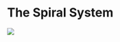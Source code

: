 <h1>The Spiral System</h1>
<img src="file:///C:/Users/student/Downloads/Jason's%20project%20image.jpg">

